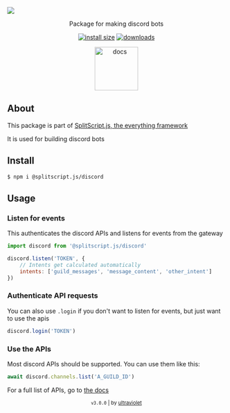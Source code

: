 <a href="https://www.npmjs.com/package/@splitscript.js/discord" align="">

![](https://i.imgur.com/L2Jtisg.png)

</a>

<div align="center">

Package for making discord bots

[![install size](https://packagephobia.com/badge?p=@splitscript.js/discord)](https://packagephobia.com/result?p=@splitscript.js/discord) [![downloads](https://img.shields.io/npm/dm/@splitscript.js/discord?color=90ee90&style=flat)](https://www.npmjs.com/package/@splitscript.js/discord)

<a href='https://splitscript.js.org/discord' style='text-decoration:none;'>

<img src='https://i.imgur.com/8PqPYu0.png' alt='docs' height='100px'>

</a>

</div>

## About

This package is part of [SplitScript.js, the everything framework](https://splitscript.js.org)

It is used for building discord bots

## Install

```bash
$ npm i @splitscript.js/discord
```

## Usage

### Listen for events

This authenticates the discord APIs and listens for events from the gateway

```js
import discord from '@splitscript.js/discord'

discord.listen('TOKEN', {
	// Intents get calculated automatically
	intents: ['guild_messages', 'message_content', 'other_intent']
})
```

### Authenticate API requests

You can also use `.login` if you don't want to listen for events, but just want to use the apis

```js
discord.login('TOKEN')
```

### Use the APIs

Most discord APIs should be supported.
You can use them like this:

```ts
await discord.channels.list('A_GUILD_ID')
```

For a full list of APIs, go to [the docs](https://splitscript.js.org/discord)

<div align="center">

<sub><code>v3.0.0</code> | by [ultraviolet](https://github.com/ultravioletasdf)</sub>

</div>
